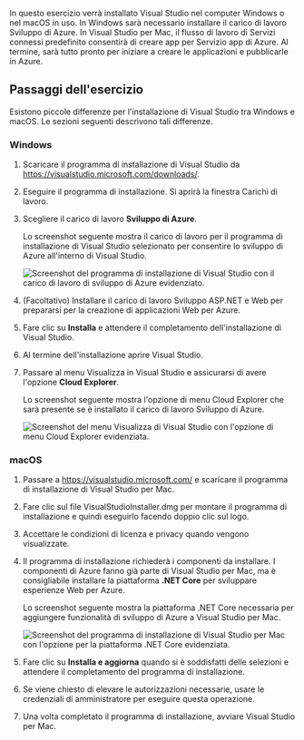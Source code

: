 In questo esercizio verrà installato Visual Studio nel computer Windows o nel macOS in uso. In Windows sarà necessario installare il carico di lavoro Sviluppo di Azure. In Visual Studio per Mac, il flusso di lavoro di Servizi connessi predefinito consentirà di creare app per Servizio app di Azure. Al termine, sarà tutto pronto per iniziare a creare le applicazioni e pubblicarle in Azure.

## <a name="exercise-steps"></a>Passaggi dell'esercizio

Esistono piccole differenze per l'installazione di Visual Studio tra Windows e macOS. Le sezioni seguenti descrivono tali differenze.

### <a name="windows"></a>Windows

1. Scaricare il programma di installazione di Visual Studio da https://visualstudio.microsoft.com/downloads/.
2. Eseguire il programma di installazione. Si aprirà la finestra Carichi di lavoro.
3. Scegliere il carico di lavoro **Sviluppo di Azure**.

    Lo screenshot seguente mostra il carico di lavoro per il programma di installazione di Visual Studio selezionato per consentire lo sviluppo di Azure all'interno di Visual Studio.

    ![Screenshot del programma di installazione di Visual Studio con il carico di lavoro di sviluppo di Azure evidenziato.](../media/5-select-azure-workload.png)

4. (Facoltativo) Installare il carico di lavoro Sviluppo ASP.NET e Web per prepararsi per la creazione di applicazioni Web per Azure.
5. Fare clic su **Installa** e attendere il completamento dell'installazione di Visual Studio.
6. Al termine dell'installazione aprire Visual Studio.
7. Passare al menu Visualizza in Visual Studio e assicurarsi di avere l'opzione **Cloud Explorer**.

    Lo screenshot seguente mostra l'opzione di menu Cloud Explorer che sarà presente se è installato il carico di lavoro Sviluppo di Azure.

    ![Screenshot del menu Visualizza di Visual Studio con l'opzione di menu Cloud Explorer evidenziata.](../media/5-verify-cloud-explorer.png)

### <a name="macos"></a>macOS

1. Passare a https://visualstudio.microsoft.com/ e scaricare il programma di installazione di Visual Studio per Mac.
2. Fare clic sul file VisualStudioInstaller.dmg per montare il programma di installazione e quindi eseguirlo facendo doppio clic sul logo.
3. Accettare le condizioni di licenza e privacy quando vengono visualizzate.
4. Il programma di installazione richiederà i componenti da installare. I componenti di Azure fanno già parte di Visual Studio per Mac, ma è consigliabile installare la piattaforma **.NET Core** per sviluppare esperienze Web per Azure.

    Lo screenshot seguente mostra la piattaforma .NET Core necessaria per aggiungere funzionalità di sviluppo di Azure a Visual Studio per Mac.

    ![Screenshot del programma di installazione di Visual Studio per Mac con l'opzione per la piattaforma .NET Core evidenziata.](../media/5-vsmac-install-net-core.png)

5. Fare clic su **Installa e aggiorna** quando si è soddisfatti delle selezioni e attendere il completamento del programma di installazione.
6. Se viene chiesto di elevare le autorizzazioni necessarie, usare le credenziali di amministratore per eseguire questa operazione.
7. Una volta completato il programma di installazione, avviare Visual Studio per Mac.
